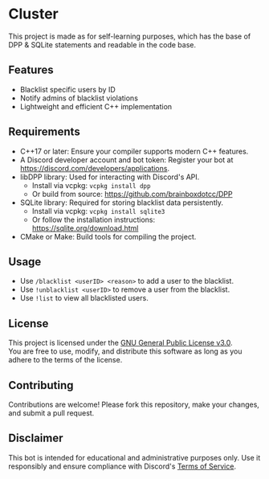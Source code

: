 # Cluster
This project is made as for self-learning purposes, which has the base of DPP & SQLite statements and readable in the code base.

## Features
- Blacklist specific users by ID
- Notify admins of blacklist violations
- Lightweight and efficient C++ implementation

## Requirements  
- C++17 or later: Ensure your compiler supports modern C++ features.  
- A Discord developer account and bot token: Register your bot at https://discord.com/developers/applications.  
- libDPP library: Used for interacting with Discord's API.  
  - Install via vcpkg: `vcpkg install dpp`  
  - Or build from source: https://github.com/brainboxdotcc/DPP  
- SQLite library: Required for storing blacklist data persistently.  
  - Install via vcpkg: `vcpkg install sqlite3`  
  - Or follow the installation instructions: https://sqlite.org/download.html  
- CMake or Make: Build tools for compiling the project.

## Usage
- Use `/blacklist <userID> <reason>` to add a user to the blacklist.
- Use `!unblacklist <userID>` to remove a user from the blacklist.
- Use `!list` to view all blacklisted users.

## License
This project is licensed under the [GNU General Public License v3.0](./LICENSE).  
You are free to use, modify, and distribute this software as long as you adhere to the terms of the license.

## Contributing
Contributions are welcome! Please fork this repository, make your changes, and submit a pull request.

## Disclaimer
This bot is intended for educational and administrative purposes only. Use it responsibly and ensure compliance with Discord's [Terms of Service](https://discord.com/terms).
